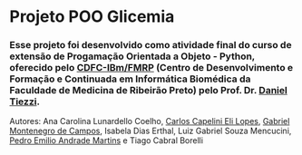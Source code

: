 # Projeto POO Glicemia

### Esse projeto foi desenvolvido como atividade final do curso de extensão de Progamação Orientada a Objeto - Python, oferecido pelo <a href ='https://cdfc.fmrp.usp.br/'>CDFC-IBm/FMRP</a> (Centro de Desenvolvimento e Formação e Continuada em Informática Biomédica da Faculdade de Medicina de Ribeirão Preto) pelo Prof. Dr. <a href="https://github.com/dtiezzi">Daniel Tiezzi</a>.

Autores: Ana Carolina Lunardello Coelho, <a href='https://github.com/CCapelini'>Carlos Capelini Eli Lopes</a>, <a href='https://github.com/Gabriel-Montenegro-Campos'>Gabriel Montenegro de Campos</a>, Isabela Dias Erthal, Luiz Gabriel Souza Mencucini, <a href='https://github.com/pedro-emilio'>Pedro Emilio Andrade Martins</a> e Tiago Cabral Borelli
